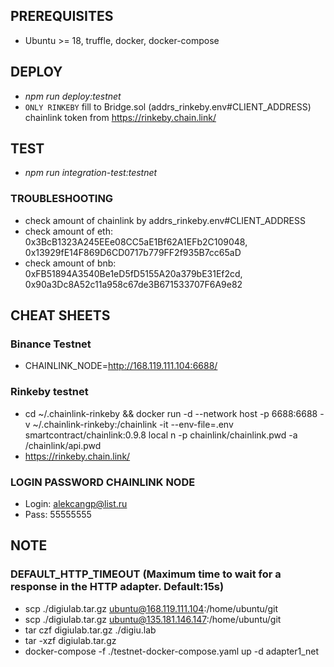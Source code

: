 ## PREREQUISITES

- Ubuntu >= 18, truffle, docker, docker-compose

## DEPLOY
- *npm run deploy:testnet*
- `ONLY RINKEBY` fill to Bridge.sol (addrs_rinkeby.env#CLIENT_ADDRESS) chainlink token from https://rinkeby.chain.link/

## TEST
- *npm run integration-test:testnet*

### TROUBLESHOOTING

- check amount of chainlink by addrs_rinkeby.env#CLIENT_ADDRESS
- check amount of eth: 0x3BcB1323A245EEe08CC5aE1Bf62A1EFb2C109048, 0x13929fE14F869D6CD0717b779FF2f935B7cc65aD
- check amount of bnb: 0xFB51894A3540Be1eD5fD5155A20a379bE31Ef2cd, 0x90a3Dc8A52c11a958c67de3B671533707F6A9e82


## CHEAT SHEETS

### Binance Testnet

- CHAINLINK_NODE=http://168.119.111.104:6688/

### Rinkeby testnet

- cd ~/.chainlink-rinkeby && docker run -d --network host  -p 6688:6688 -v ~/.chainlink-rinkeby:/chainlink -it --env-file=.env smartcontract/chainlink:0.9.8 local n -p  chainlink/chainlink.pwd -a /chainlink/api.pwd
- https://rinkeby.chain.link/

### LOGIN PASSWORD CHAINLINK NODE

- Login: alekcangp@list.ru
- Pass: 55555555

## NOTE
### DEFAULT_HTTP_TIMEOUT (Maximum time to wait for a response in the HTTP adapter. Default:15s)


- scp ./digiulab.tar.gz ubuntu@168.119.111.104:/home/ubuntu/git
- scp ./digiulab.tar.gz ubuntu@135.181.146.147:/home/ubuntu/git
- tar czf digiulab.tar.gz ./digiu.lab
- tar -xzf digiulab.tar.gz
-  docker-compose -f ./testnet-docker-compose.yaml up -d adapter1_net
